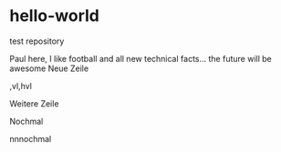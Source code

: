 # hello-world
test repository

Paul here, I like football and all new technical facts... the future will be awesome
Neue Zeile

,vl,hvl



Weitere Zeile

Nochmal

nnnochmal